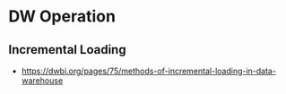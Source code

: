 # DW Operation

## Incremental Loading
- https://dwbi.org/pages/75/methods-of-incremental-loading-in-data-warehouse
